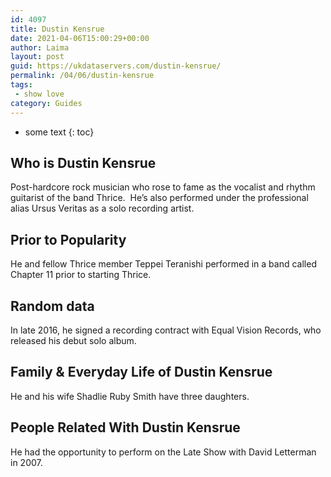 ```yaml
---
id: 4097
title: Dustin Kensrue
date: 2021-04-06T15:00:29+00:00
author: Laima
layout: post
guid: https://ukdataservers.com/dustin-kensrue/
permalink: /04/06/dustin-kensrue
tags:
 - show love
category: Guides
---
```


* some text
{: toc}


## Who is Dustin Kensrue
                  
                  
                  
Post-hardcore rock musician who rose to fame as the vocalist and rhythm guitarist of the band Thrice.  He&#8217;s also performed under the professional alias Ursus Veritas as a solo recording artist.
                  
              
            
              
            
                
                
                
## Prior to Popularity
                  
                  
                  
He and fellow Thrice member Teppei Teranishi performed in a band called Chapter 11 prior to starting Thrice.
                  
              
            
              
            
                
                
                
## Random data
                  
                  
                  
In late 2016, he signed a recording contract with Equal Vision Records, who released his debut solo album.
                  
              
            
              
            
                
                
                
## Family & Everyday Life of Dustin Kensrue
                  
                  
                  
He and his wife Shadlie Ruby Smith have three daughters.
                  
              
            
              
            
                
                
                
## People Related With Dustin Kensrue
                  
                  
                  
He had the opportunity to perform on the Late Show with David Letterman in 2007.
                  
              
            
              
            
                
              
            
              
              
            
            
              
            
          
          
          